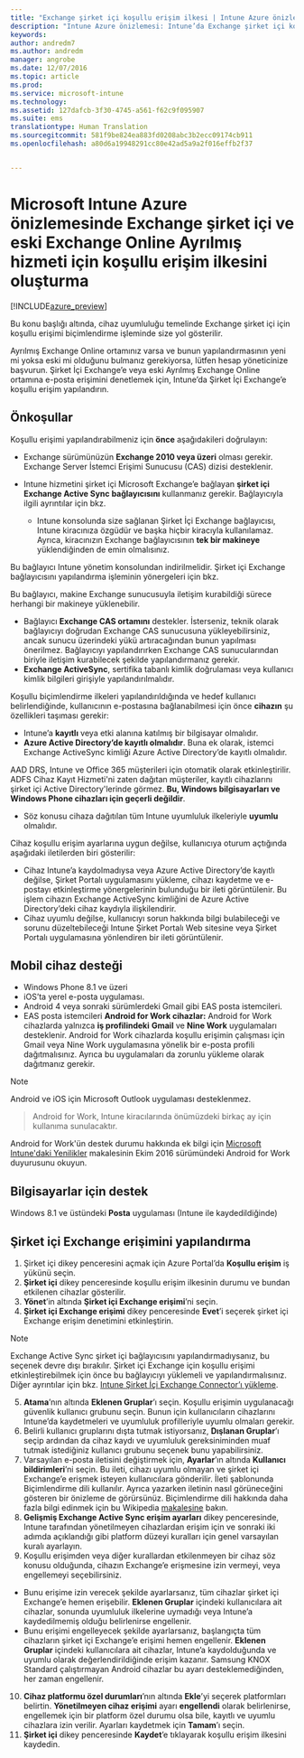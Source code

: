 ```yaml
---
title: "Exchange şirket içi koşullu erişim ilkesi | Intune Azure önizlemesi | Microsoft Docs"
description: "Intune Azure önizlemesi: Intune’da Exchange şirket içi koşullu erişimini ve eski Exchange Online Ayrılmış hizmetini nasıl yapılandırabilirsiniz?"
keywords: 
author: andredm7
ms.author: andredm
manager: angrobe
ms.date: 12/07/2016
ms.topic: article
ms.prod: 
ms.service: microsoft-intune
ms.technology: 
ms.assetid: 127dafcb-3f30-4745-a561-f62c9f095907
ms.suite: ems
translationtype: Human Translation
ms.sourcegitcommit: 581f9be824ea883fd0208abc3b2ecc09174cb911
ms.openlocfilehash: a80d6a19948291cc80e42ad5a9a2f016effb2f37


---
```


# <a name="how-to-create-a-conditional-access-policy-for-exchange-on-premises-and-legacy-exchange-online-dedicated-in-microsoft-intune-azure-preview"></a>Microsoft Intune Azure önizlemesinde Exchange şirket içi ve eski Exchange Online Ayrılmış hizmeti için koşullu erişim ilkesini oluşturma


[!INCLUDE[azure_preview](../includes/azure_preview.md)]

Bu konu başlığı altında, cihaz uyumluluğu temelinde Exchange şirket içi için koşullu erişimi biçimlendirme işleminde size yol gösterilir.

Ayrılmış Exchange Online ortamınız varsa ve bunun yapılandırmasının yeni mi yoksa eski mi olduğunu bulmanız gerekiyorsa, lütfen hesap yöneticinize başvurun. Şirket İçi Exchange’e veya eski Ayrılmış Exchange Online ortamına e-posta erişimini denetlemek için, Intune’da Şirket İçi Exchange’e koşullu erişim yapılandırın.

## <a name="prerequisites"></a>Önkoşullar

Koşullu erişimi yapılandırabilmeniz için **önce** aşağıdakileri doğrulayın:

- Exchange sürümünüzün **Exchange 2010 veya üzeri** olması gerekir. Exchange Server İstemci Erişimi Sunucusu (CAS) dizisi desteklenir.
- Intune hizmetini şirket içi Microsoft Exchange’e bağlayan **şirket içi Exchange Active Sync bağlayıcısını** kullanmanız gerekir. Bağlayıcıyla ilgili ayrıntılar için bkz. <link>

  - Intune konsolunda size sağlanan Şirket İçi Exchange bağlayıcısı, Intune kiracınıza özgüdür ve başka hiçbir kiracıyla kullanılamaz. Ayrıca, kiracınızın Exchange bağlayıcısının **tek bir makineye** yüklendiğinden de emin olmalısınız.

Bu bağlayıcı Intune yönetim konsolundan indirilmelidir. Şirket içi Exchange bağlayıcısını yapılandırma işleminin yönergeleri için bkz. <link to new topic>

Bu bağlayıcı, makine Exchange sunucusuyla iletişim kurabildiği sürece herhangi bir makineye yüklenebilir.

- Bağlayıcı **Exchange CAS ortamını** destekler. İsterseniz, teknik olarak bağlayıcıyı doğrudan Exchange CAS sunucusuna yükleyebilirsiniz, ancak sunucu üzerindeki yükü artıracağından bunun yapılması önerilmez. Bağlayıcıyı yapılandırırken Exchange CAS sunucularından biriyle iletişim kurabilecek şekilde yapılandırmanız gerekir.
- **Exchange ActiveSync**, sertifika tabanlı kimlik doğrulaması veya kullanıcı kimlik bilgileri girişiyle yapılandırılmalıdır.

Koşullu biçimlendirme ilkeleri yapılandırıldığında ve hedef kullanıcı belirlendiğinde, kullanıcının e-postasına bağlanabilmesi için önce **cihazın** şu özellikleri taşıması gerekir:

- Intune’a **kayıtlı** veya etki alanına katılmış bir bilgisayar olmalıdır.
- **Azure Active Directory’de kayıtlı olmalıdır**. Buna ek olarak, istemci Exchange ActiveSync kimliği Azure Active Directory’de kayıtlı olmalıdır.

AAD DRS, Intune ve Office 365 müşterileri için otomatik olarak etkinleştirilir. ADFS Cihaz Kayıt Hizmeti'ni zaten dağıtan müşteriler, kayıtlı cihazlarını şirket içi Active Directory'lerinde görmez. **Bu, Windows bilgisayarları ve Windows Phone cihazları için geçerli değildir**.

- Söz konusu cihaza dağıtılan tüm Intune uyumluluk ilkeleriyle **uyumlu** olmalıdır.

Cihaz koşullu erişim ayarlarına uygun değilse, kullanıcıya oturum açtığında aşağıdaki iletilerden biri gösterilir:

- Cihaz Intune’a kaydolmadıysa veya Azure Active Directory’de kayıtlı değilse, Şirket Portalı uygulamasını yükleme, cihazı kaydetme ve e-postayı etkinleştirme yönergelerinin bulunduğu bir ileti görüntülenir. Bu işlem cihazın Exchange ActiveSync kimliğini de Azure Active Directory’deki cihaz kaydıyla ilişkilendirir.
- Cihaz uyumlu değilse, kullanıcıyı sorun hakkında bilgi bulabileceği ve sorunu düzeltebileceği Intune Şirket Portalı Web sitesine veya Şirket Portalı uygulamasına yönlendiren bir ileti görüntülenir.

## <a name="support-for-mobile-devices"></a>Mobil cihaz desteği

- Windows Phone 8.1 ve üzeri
- iOS’ta yerel e-posta uygulaması.
- Android 4 veya sonraki sürümlerdeki Gmail gibi EAS posta istemcileri.
- EAS posta istemcileri **Android for Work cihazlar:** Android for Work cihazlarda yalnızca **iş profilindeki** **Gmail** ve **Nine Work** uygulamaları desteklenir. Android for Work cihazlarda koşullu erişimin çalışması için Gmail veya Nine Work uygulamasına yönelik bir e-posta profili dağıtmalısınız. Ayrıca bu uygulamaları da zorunlu yükleme olarak dağıtmanız gerekir.

>[!NOTE]
>Android ve iOS için Microsoft Outlook uygulaması desteklenmez.

> Android for Work, Intune kiracılarında önümüzdeki birkaç ay için kullanıma sunulacaktır.

Android for Work'ün destek durumu hakkında ek bilgi için [Microsoft Intune'daki Yenilikler](https://docs.microsoft.com/en-us/intune/whats-new/whats-new-archive#october-2016) makalesinin Ekim 2016 sürümündeki Android for Work duyurusunu okuyun.

## <a name="support-for-pcs"></a>Bilgisayarlar için destek

Windows 8.1 ve üstündeki **Posta** uygulaması (Intune ile kaydedildiğinde)


## <a name="configure-exchange-on-premises-access"></a>Şirket içi Exchange erişimini yapılandırma

1. Şirket içi dikey penceresini açmak için Azure Portal’da **Koşullu erişim** iş yükünü seçin.
2. **Şirket içi** dikey penceresinde koşullu erişim ilkesinin durumu ve bundan etkilenen cihazlar gösterilir.
3. **Yönet**’in altında **Şirket içi Exchange erişimi**’ni seçin.
4. **Şirket içi Exchange erişimi** dikey penceresinde **Evet**’i seçerek şirket içi Exchange erişim denetimini etkinleştirin.

  >[!NOTE]
  >Exchange Active Sync şirket içi bağlayıcısını yapılandırmadıysanız, bu seçenek devre dışı bırakılır.  Şirket içi Exchange için koşullu erişimi etkinleştirebilmek için önce bu bağlayıcıyı yüklemeli ve yapılandırmalısınız. Diğer ayrıntılar için bkz. [Intune Şirket İçi Exchange Connector’ı yükleme](install-intune-on-premises-exchange-connector.md).

5. **Atama**’nın altında **Eklenen Gruplar**’ı seçin.  Koşullu erişimin uygulanacağı güvenlik kullanıcı grubunu seçin.  Bunun için kullanıcıların cihazlarını Intune’da kaydetmeleri ve uyumluluk profilleriyle uyumlu olmaları gerekir.
6. Belirli kullanıcı gruplarını dışta tutmak istiyorsanız, **Dışlanan Gruplar**’ı seçip ardından da cihaz kaydı ve uyumluluk gereksiniminden muaf tutmak istediğiniz kullanıcı grubunu seçenek bunu yapabilirsiniz.
7. Varsayılan e-posta iletisini değiştirmek için, **Ayarlar**’ın altında **Kullanıcı bildirimleri**’ni seçin. Bu ileti, cihazı uyumlu olmayan ve şirket içi Exchange’e erişmek isteyen kullanıcılara gönderilir. İleti şablonunda Biçimlendirme dili kullanılır.  Ayrıca yazarken iletinin nasıl görüneceğini gösteren bir önizleme de görürsünüz. Biçimlendirme dili hakkında daha fazla bilgi edinmek için bu Wikipedia [makalesine](https://en.wikipedia.org/wiki/Markup_language) bakın.
8. **Gelişmiş Exchange Active Sync erişim ayarları** dikey penceresinde, Intune tarafından yönetilmeyen cihazlardan erişim için ve sonraki iki adımda açıklandığı gibi platform düzeyi kuralları için genel varsayılan kuralı ayarlayın.
9. Koşullu erişimden veya diğer kurallardan etkilenmeyen bir cihaz söz konusu olduğunda, cihazın Exchange’e erişmesine izin vermeyi, veya engellemeyi seçebilirsiniz.
  - Bunu erişime izin verecek şekilde ayarlarsanız, tüm cihazlar şirket içi Exchange’e hemen erişebilir.  **Eklenen Gruplar** içindeki kullanıcılara ait cihazlar, sonunda uyumluluk ilkelerine uymadığı veya Intune’a kaydedilmemiş olduğu belirlenirse engellenir.
  - Bunu erişimi engelleyecek şekilde ayarlarsanız, başlangıçta tüm cihazların şirket içi Exchange’e erişimi hemen engellenir.  **Eklenen Gruplar** içindeki kullanıcılara ait cihazlar, Intune’a kaydolduğunda ve uyumlu olarak değerlendirildiğinde erişim kazanır. Samsung KNOX Standard çalıştırmayan Android cihazlar bu ayarı desteklemediğinden, her zaman engellenir.
10. **Cihaz platformu özel durumları**’nın altında **Ekle**’yi seçerek platformları belirtin. **Yönetilmeyen cihaz erişimi** ayarı **engellendi** olarak belirlenirse, engellemek için bir platform özel durumu olsa bile, kayıtlı ve uyumlu cihazlara izin verilir. Ayarları kaydetmek için **Tamam**’ı seçin.
11. **Şirket içi** dikey penceresinde **Kaydet**’e tıklayarak koşullu erişim ilkesini kaydedin.



<!--HONumber=Feb17_HO1-->


